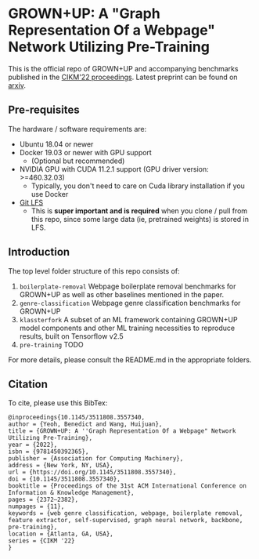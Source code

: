 # GROWN+UP: A "Graph Representation Of a Webpage" Network Utilizing Pre-Training
This is the official repo of GROWN+UP and accompanying benchmarks published in the [CIKM'22 proceedings](https://dl.acm.org/doi/10.1145/3511808.3557340). Latest preprint can be found on [arxiv](https://arxiv.org/abs/2208.02252).

## Pre-requisites
The hardware / software requirements are:

* Ubuntu 18.04 or newer
* Docker 19.03 or newer with GPU support
  * (Optional but recommended)
* NVIDIA GPU with CUDA 11.2.1 support (GPU driver version: >=460.32.03)
  * Typically, you don't need to care on Cuda library installation if you use Docker
* [Git LFS](https://git-lfs.github.com/)
  * This is **super important and is required** when you clone / pull from this repo, since some large data (ie, pretrained weights) is stored in LFS.

## Introduction
The top level folder structure of this repo consists of:

1. `boilerplate-removal`
Webpage boilerplate removal benchmarks for GROWN+UP as well as other baselines mentioned in the paper.
2. `genre-classification`
Webpage genre classification benchmarks for GROWN+UP
3. `klassterfork`
A subset of an ML framework containing GROWN+UP model components and other ML training necessities to reproduce results, built on Tensorflow v2.5
4. `pre-training` TODO

For more details, please consult the README.md in the appropriate folders.

## Citation
To cite, please use this BibTex:

```
@inproceedings{10.1145/3511808.3557340,
author = {Yeoh, Benedict and Wang, Huijuan},
title = {GROWN+UP: A ''Graph Representation Of a Webpage" Network Utilizing Pre-Training},
year = {2022},
isbn = {9781450392365},
publisher = {Association for Computing Machinery},
address = {New York, NY, USA},
url = {https://doi.org/10.1145/3511808.3557340},
doi = {10.1145/3511808.3557340},
booktitle = {Proceedings of the 31st ACM International Conference on Information & Knowledge Management},
pages = {2372–2382},
numpages = {11},
keywords = {web genre classification, webpage, boilerplate removal, feature extractor, self-supervised, graph neural network, backbone, pre-training},
location = {Atlanta, GA, USA},
series = {CIKM '22}
}
```




